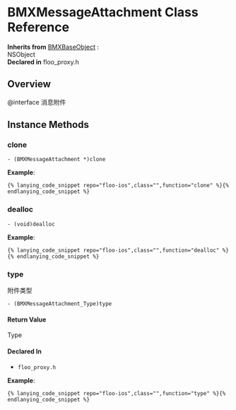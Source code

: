# BMXMessageAttachment Class Reference

  **Inherits from** <a href="../Classes/BMXBaseObject.md">BMXBaseObject</a> :   
NSObject  
  **Declared in** floo_proxy.h  

## Overview

@interface 消息附件

## Instance Methods

<a name="//api/name/clone" title="clone"></a>
### clone

`- (BMXMessageAttachment *)clone`

<a name="//api/name/dealloc" title="dealloc"></a>
**Example**:
```
{% lanying_code_snippet repo="floo-ios",class="",function="clone" %}{% endlanying_code_snippet %}
```
### dealloc

`- (void)dealloc`

<a name="//api/name/type" title="type"></a>
**Example**:
```
{% lanying_code_snippet repo="floo-ios",class="",function="dealloc" %}{% endlanying_code_snippet %}
```
### type

附件类型

`- (BMXMessageAttachment_Type)type`

#### Return Value
Type

#### Declared In
* `floo_proxy.h`

**Example**:
```
{% lanying_code_snippet repo="floo-ios",class="",function="type" %}{% endlanying_code_snippet %}
```
